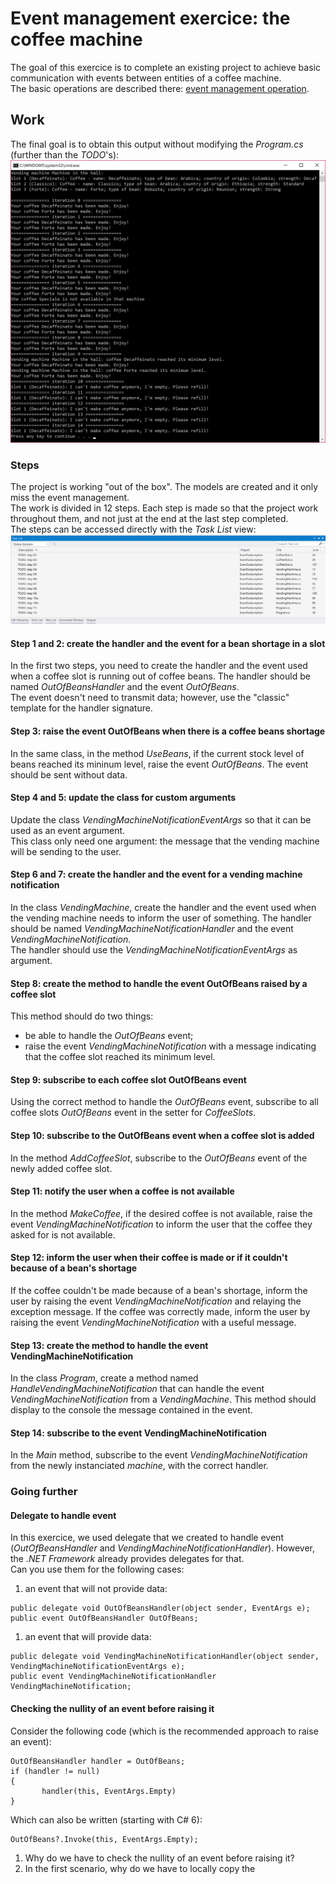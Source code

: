 # Event management exercice: the coffee machine
The goal of this exercice is to complete an existing project to achieve basic communication with events between entities of a coffee machine.  
The basic operations are described there: [event management operation](../../docs/readme.md).
## Work
The final goal is to obtain this output without modifying the *Program.cs* (further than the *TODO*'s):  
![expected output](expected_output.png)
### Steps
The project is working "out of the box". The models are created and it only miss the event management.  
The work is divided in 12 steps. Each step is made so that the project work throughout them, and not just at the end at the last step completed.  
The steps can be accessed directly with the *Task List* view:  
![Task List](task_list.png)

#### Step 1 and 2: create the handler and the event for a bean shortage in a slot
In the first two steps, you need to create the handler and the event used when a coffee slot is running out of coffee beans. The handler should be named *OutOfBeansHandler* and the event *OutOfBeans*.  
The event doesn't need to transmit data; however, use the "classic" template for the handler signature.

#### Step 3: raise the event OutOfBeans when there is a coffee beans shortage
In the same class, in the method *UseBeans*, if the current stock level of beans reached its mininum level, raise the event *OutOfBeans*. The event should be sent without data.

#### Step 4 and 5: update the class for custom arguments
Update the class *VendingMachineNotificationEventArgs* so that it can be used as an event argument.  
This class only need one argument: the message that the vending machine will be sending to the user.

#### Step 6 and 7: create the handler and the event for a vending machine notification
In the class *VendingMachine*, create the handler and the event used when the vending machine needs to inform the user of something. The handler should be named *VendingMachineNotificationHandler* and the event *VendingMachineNotification*.  
The handler should use the *VendingMachineNotificationEventArgs* as argument.

#### Step 8: create the method to handle the event OutOfBeans raised by a coffee slot
This method should do two things:
* be able to handle the *OutOfBeans* event;
* raise the event *VendingMachineNotification* with a message indicating that the coffee slot reached its minimum level.

#### Step 9: subscribe to each coffee slot OutOfBeans event
Using the correct method to handle the *OutOfBeans* event, subscribe to all coffee slots *OutOfBeans* event in the setter for *CoffeeSlots*.

#### Step 10: subscribe to the OutOfBeans event when a coffee slot is added
In the method *AddCoffeeSlot*, subscribe to the *OutOfBeans* event of the newly added coffee slot.

#### Step 11: notify the user when a coffee is not available
In the method *MakeCoffee*, if the desired coffee is not available, raise the event *VendingMachineNotification* to inform the user that the coffee they asked for is not available.

#### Step 12: inform the user when their coffee is made or if it couldn't because of a bean's shortage
If the coffee couldn't be made because of a bean's shortage, inform the user by raising the event *VendingMachineNotification* and relaying the exception message.
If the coffee was correctly made, inform the user by raising the event *VendingMachineNotification* with a useful message.

#### Step 13: create the method to handle the event VendingMachineNotification
In the class *Program*, create a method named *HandleVendingMachineNotification* that can handle the event *VendingMachineNotification* from a *VendingMachine*. This method should display to the console the message contained in the event.

#### Step 14: subscribe to the event VendingMachineNotification
In the *Main* method, subscribe to the event *VendingMachineNotification* from the newly instanciated *machine*, with the correct handler.

### Going further
#### Delegate to handle event
In this exercice, we used delegate that we created to handle event (*OutOfBeansHandler* and *VendingMachineNotificationHandler*). However, the *.NET Framework* already provides delegates for that.  
Can you use them for the following cases:
1. an event that will not provide data:
```
public delegate void OutOfBeansHandler(object sender, EventArgs e);
public event OutOfBeansHandler OutOfBeans;
```
1. an event that will provide data:
```
public delegate void VendingMachineNotificationHandler(object sender, VendingMachineNotificationEventArgs e);
public event VendingMachineNotificationHandler VendingMachineNotification;
```

#### Checking the nullity of an event before raising it
Consider the following code (which is the recommended approach to raise an event):
```
OutOfBeansHandler handler = OutOfBeans;
if (handler != null)
{
       handler(this, EventArgs.Empty)
}
```
Which can also be written (starting with C# 6):
```
OutOfBeans?.Invoke(this, EventArgs.Empty);
```

1. Why do we have to check the nullity of an event before raising it?
1. In the first scenario, why do we have to locally copy the 
